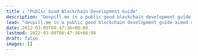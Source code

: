```yaml
---
title : "Public Good Blockchain Development Guide"
description: "Devpill.me is a public good blockchain development guide which acts as a learning resource aggregator for everything a blockchain developer might need. There are specializations targeting a wide range of different skillsets (i.e. smart contracts, front end, cryptography) and different topics like DeFi, MEV, NFTs, and more."
lead: "devpill.me is a public good blockchain development guide aimed at becoming the go-to learning resource aggregator for building on Ethereum and its wider ecosystem of scaling solutions and applications."
date: 2022-03-09T08:47:36+00:00
lastmod: 2022-03-09T08:47:36+00:00
draft: false
images: []
---
```

